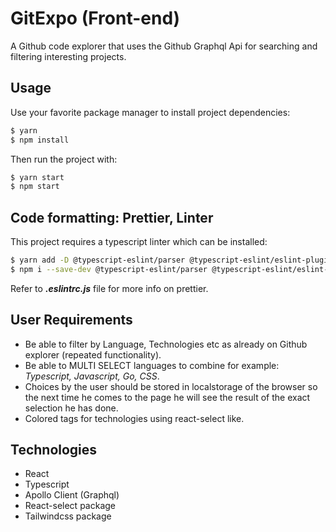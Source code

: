 # GitExpo (Front-end)

A Github code explorer that uses the Github Graphql Api for searching and filtering interesting projects.

## Usage

Use your favorite package manager to install project dependencies:

```bash
$ yarn
$ npm install
```

Then run the project with:

```bash
$ yarn start
$ npm start
```

## Code formatting: Prettier, Linter

This project requires a typescript linter which can be installed:

```bash
$ yarn add -D @typescript-eslint/parser @typescript-eslint/eslint-plugin
$ npm i --save-dev @typescript-eslint/parser @typescript-eslint/eslint-plugin
```

Refer to **_.eslintrc.js_** file for more info on prettier.

## User Requirements

- Be able to filter by Language, Technologies etc as already on Github explorer (repeated functionality).
- Be able to MULTI SELECT languages to combine for example: *Typescript, Javascript, Go, CSS*.
- Choices by the user should be stored in localstorage of the browser so the next time he comes to the page he will see the result of the exact selection he has done.
- Colored tags for technologies using react-select like.

## Technologies

- React
- Typescript
- Apollo Client (Graphql)
- React-select package
- Tailwindcss package
